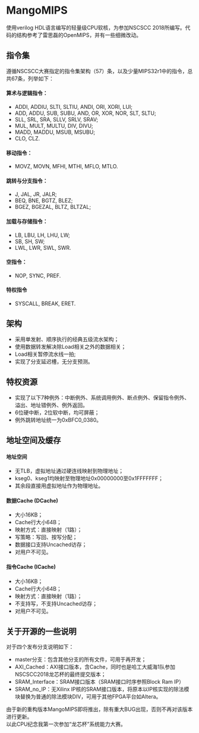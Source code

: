 # MangoMIPS  
使用verilog HDL语言编写的轻量级CPU软核，为参加NSCSCC 2018所编写。代码的结构参考了雷思磊的OpenMIPS，并有一些细微改动。

## 指令集
遵循NSCSCC大赛指定的指令集架构（57）条，以及少量MIPS32r1中的指令，总共67条，列举如下：

#### 算术与逻辑指令： 
- ADDI, ADDIU, SLTI, SLTIU, ANDI, ORI, XORI, LUI;
- ADD, ADDU, SUB, SUBU, AND, OR, XOR, NOR, SLT, SLTU;
- SLL, SRL, SRA, SLLV, SRLV, SRAV;
- MUL, MULT, MULTU, DIV, DIVU;
- MADD, MADDU, MSUB, MSUBU;
- CLO, CLZ.

#### 移动指令：
- MOVZ, MOVN, MFHI, MTHI, MFLO, MTLO.

#### 跳转与分支指令：
- J, JAL, JR, JALR;
- BEQ, BNE, BGTZ, BLEZ;
- BGEZ, BGEZAL, BLTZ, BLTZAL;  

#### 加载与存储指令：
- LB, LBU, LH, LHU, LW;
- SB, SH, SW;
- LWL, LWR, SWL, SWR.

#### 空指令：
- NOP, SYNC, PREF.

#### 特权指令
- SYSCALL, BREAK, ERET.

## 架构 
- 采用单发射、顺序执行的经典五级流水架构；
- 使用数据转发解决除Load相关之外的数据相关；
- Load相关暂停流水线一拍;
- 实现了分支延迟槽，无分支预测。

## 特权资源
- 实现了以下7种例外：中断例外、系统调用例外、断点例外、保留指令例外、溢出、地址错例外、例外返回。
- 6位硬中断，2位软中断，均可屏蔽；
- 例外跳转地址统一为0xBFC0_0380。

## 地址空间及缓存

#### 地址空间
- 无TLB，虚拟地址通过硬连线映射到物理地址；
- kseg0、kseg1均映射至物理地址0x00000000至0x1FFFFFFF；
- 其余段直接用虚拟地址作为物理地址。

#### 数据Cache (DCache) 
- 大小16KB；
- Cache行大小64B；
- 映射方式：直接映射（1路）；
- 写策略：写回、按写分配；
- 数据接口支持Uncached访存；
- 对用户不可见。

#### 指令Cache (ICache)
- 大小16KB；
- Cache行大小64B；
- 映射方式：直接映射（1路）；
- 不支持写，不支持Uncached访存；
- 对用户不可见。

## 关于开源的一些说明
对于四个发布分支说明如下：
- master分支：包含其他分支的所有文件，可用于再开发；
- AXI_Cached：AXI接口版本，含Cache，同时也是哈工大威海1队参加NSCSCC2018龙芯杯的最终提交版本；
- SRAM_Interface：SRAM接口版本（SRAM接口时序参照Block Ram IP）
- SRAM_no_IP：无Xilinx IP核的SRAM接口版本，将原本以IP核实现的除法模块替换为普通的除法模块DIV，可用于其他FPGA平台如Altera。

由于新的重构版本MangoMIPS即将推出，除有重大BUG出现，否则不再对该版本进行更新。  
以此CPU纪念我第一次参加“龙芯杯”系统能力大赛。
